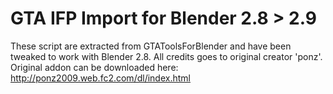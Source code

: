 # GTA IFP Import for Blender 2.8 > 2.9
These script are extracted from GTAToolsForBlender and have been tweaked to work with Blender 2.8.
All credits goes to original creator 'ponz'. 
Original addon can be downloaded here: http://ponz2009.web.fc2.com/dl/index.html